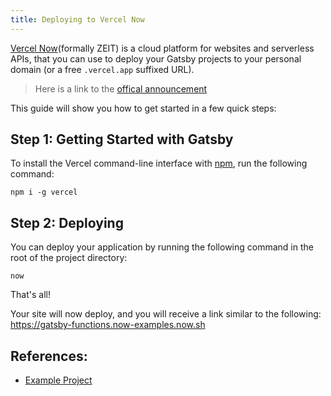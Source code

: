 ```yaml
---
title: Deploying to Vercel Now
---
```


[Vercel Now](https://vercel.com/now)(formally ZEIT) is a cloud platform for websites and serverless APIs, that you can use to deploy your Gatsby projects to your personal domain (or a free `.vercel.app` suffixed URL).

> Here is a link to the [offical announcement](https://vercel.com/blog/zeit-is-now-vercel)

This guide will show you how to get started in a few quick steps:

## Step 1: Getting Started with Gatsby

To install the Vercel command-line interface with [npm](https://www.npmjs.com/), run the following command:

```shell
npm i -g vercel
```

## Step 2: Deploying

You can deploy your application by running the following command in the root of the project directory:

```shell
now
```

That's all!

Your site will now deploy, and you will receive a link similar to the following: https://gatsby-functions.now-examples.now.sh

## References:

- [Example Project](https://github.com/zeit/now/tree/master/examples/gatsby)
